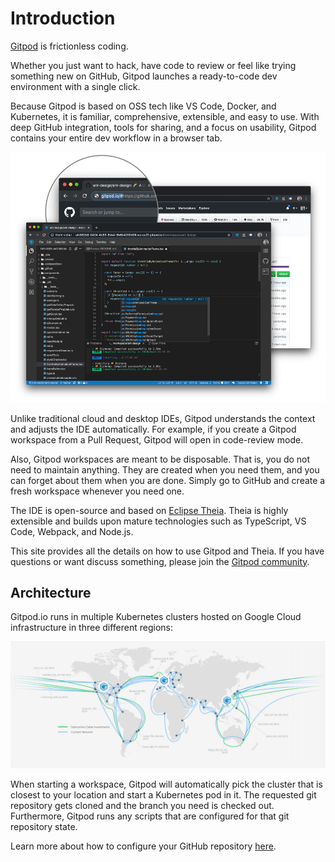 # Introduction

[Gitpod](https://www.gitpod.io) is frictionless coding.

Whether you just want to hack, have code to review or feel like trying something new on
GitHub, Gitpod launches a ready-to-code dev environment with a single click.

Because Gitpod is based on OSS tech like VS Code, Docker, and Kubernetes, it is familiar,
comprehensive, extensible, and easy to use. With deep GitHub integration, tools for
sharing, and a focus on usability, Gitpod contains your entire dev workflow in a
browser tab.

![gitpod-prefix](./images/prefix-lense.png)

Unlike traditional cloud and desktop IDEs, Gitpod understands the context and adjusts the
IDE automatically. For example, if you create a Gitpod workspace from a Pull Request,
Gitpod will open in code-review mode.

Also, Gitpod workspaces are meant to be disposable. That is, you do not need to maintain anything.
They are created when you need them, and you can forget about them when you are done. Simply go to
GitHub and create a fresh workspace whenever you need one.

The IDE is open-source and based on [Eclipse Theia](/docs/ide/). Theia is highly extensible and
builds upon mature technologies such as TypeScript, VS Code, Webpack, and Node.js.

This site provides all the details on how to use Gitpod and Theia. If you have questions
or want discuss something, please join the
<a href="https://community.gitpod.io/" target="_blank">Gitpod community</a>.
## Architecture

Gitpod.io runs in multiple Kubernetes clusters hosted on Google Cloud infrastructure in three different regions:

![Gitpod Cluster Map](./images/gitpod-clusters.jpg)

When starting a workspace, Gitpod will automatically pick the cluster that is closest to your location and
start a Kubernetes pod in it. The requested git repository gets cloned and the branch you need is checked out.
Furthermore, Gitpod runs any scripts that are configured for that git repository state.

Learn more about how to configure your GitHub repository [here](/docs/configuration/).
